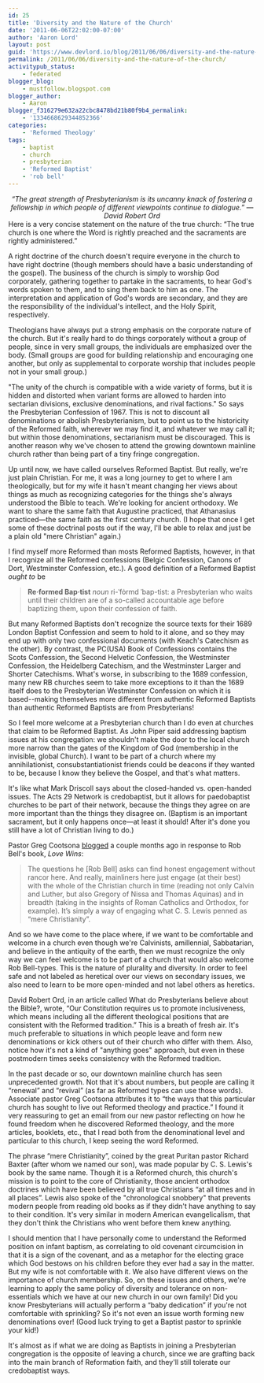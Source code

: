 ```yaml
---
id: 25
title: 'Diversity and the Nature of the Church'
date: '2011-06-06T22:02:00-07:00'
author: 'Aaron Lord'
layout: post
guid: 'https://www.devlord.io/blog/2011/06/06/diversity-and-the-nature-of-the-church/'
permalink: /2011/06/06/diversity-and-the-nature-of-the-church/
activitypub_status:
    - federated
blogger_blog:
    - mustfollow.blogspot.com
blogger_author:
    - Aaron
blogger_f316279e632a22cbc8478bd21b80f9b4_permalink:
    - '1334668629344852366'
categories:
    - 'Reformed Theology'
tags:
    - baptist
    - church
    - presbyterian
    - 'Reformed Baptist'
    - 'rob bell'
---
```


<div align="center"><em>“The great strength of Presbyterianism is its uncanny knack of fostering a fellowship in which people of different viewpoints continue to dialogue.”</em>
<em>—David Robert Ord</em></div>
Here is a very concise statement on the nature of the true church: “The true church is one where the Word is rightly preached and the sacraments are rightly administered.”

A right doctrine of the church doesn't require everyone in the church to have right doctrine (though members should have a basic understanding of the gospel). The business of the church is simply to worship God corporately, gathering together to partake in the sacraments, to hear God's words spoken to them, and to sing them back to him as one. The interpretation and application of God's words are secondary, and they are the responsibility of the individual's intellect, and the Holy Spirit, respectively.

Theologians have always put a strong emphasis on the corporate nature of the church. But it's really hard to do things corporately without a group of people, since in very small groups, the individuals are emphasized over the body. (Small groups are good for building relationship and encouraging one another, but only as supplemental to corporate worship that includes people not in your small group.)

"The unity of the church is compatible with a wide variety of forms, but it is hidden and distorted when variant forms are allowed to harden into sectarian divisions, exclusive denominations, and rival factions." So says the Presbyterian Confession of 1967. This is not to discount all denominations or abolish Presbyterianism, but to point us to the historicity of the Reformed faith, wherever we may find it, and whatever we may call it; but within those denominations, sectarianism must be discouraged. This is another reason why we've chosen to attend the growing downtown mainline church rather than being part of a tiny fringe congregation.

Up until now, we have called ourselves Reformed Baptist. But really, we're just plain Christian. For me, it was a long journey to get to where I am theologically, but for my wife it hasn't meant changing her views about things as much as recognizing categories for the things she's always understood the Bible to teach. We're looking for ancient orthodoxy. We want to share the same faith that Augustine practiced, that Athanasius practiced—the same faith as the first century church. (I hope that once I get some of these doctrinal posts out if the way, I'll be able to relax and just be a plain old "mere Christian" again.)

I find myself more Reformed than mosts Reformed Baptists, however, in that I recognize all the Reformed confessions (Belgic Confession, Canons of Dort, Westminster Confession, etc.). A good definition of a Reformed Baptist <em>ought to</em> be
<blockquote><strong>Re·formed Bap·tist</strong> <em>noun</em> ri-ˈfȯrmd ˈbap-tist: a Presbyterian who waits until their children are of a so-called accountable age before baptizing them, upon their confession of faith.</blockquote>
But many Reformed Baptists don't recognize the source texts for their 1689 London Baptist Confession and seem to hold to it alone, and so they may end up with only two confessional documents (with Keach's Catechism as the other). By contrast, the PC(USA) Book of Confessions contains the Scots Confession, the Second Helvetic Confession, the Westminster Confession, the Heidelberg Catechism, and the Westminster Larger and Shorter Catechisms. What's worse, in subscribing to the 1689 confession, many new RB churches seem to take more exceptions to it than the 1689 itself does to the Presbyterian Westminster Confession on which it is based--making themselves more different from authentic Reformed Baptists than authentic Reformed Baptists are from Presbyterians!

So I feel more welcome at a Presbyterian church than I do even at churches that claim to be Reformed Baptist. As John Piper said addressing baptism issues at his congregation: we shouldn't make the door to the local church more narrow than the gates of the Kingdom of God (membership in the invisible, global Church). I want to be part of a church where my annihilationist, consubstantiationist friends could be deacons if they wanted to be, because I know they believe the Gospel, and that's what matters.

It's like what Mark Driscoll says about the closed-handed vs. open-handed issues. The Acts 29 Network is credobaptist, but it allows for paedobaptist churches to be part of their network, because the things they agree on are more important than the things they disagree on. (Baptism is an important sacrament, but it only happens once—at least it should! After it's done you still have a lot of Christian living to do.)

Pastor Greg Cootsona <a href="http://cootsona.blogspot.com/2011/04/fare-well-rob-bell.html">blogged</a> a couple months ago in response to Rob Bell's book, <em>Love Wins</em>:
<blockquote>The questions he [Rob Bell] asks can find honest engagement without rancor here. And really, mainliners here just engage (at their best) with the whole of the Christian church in time (reading not only Calvin and Luther, but also Gregory of Nissa and Thomas Aquinas) and in breadth (taking in the insights of Roman Catholics and Orthodox, for example). It’s simply a way of engaging what C. S. Lewis penned as “mere Christianity”.</blockquote>
And so we have come to the place where, if we want to be comfortable and welcome in a church even though we're Calvinists, amillennial, Sabbatarian, and believe in the antiquity of the earth, then we must recognize the only way we can feel welcome is to be part of a church that would also welcome Rob Bell-types. This is the nature of plurality and diversity. In order to feel safe and not labeled as heretical over our views on secondary issues, we also need to learn to be more open-minded and not label others as heretics.

David Robert Ord, in an article called What do Presbyterians believe about the Bible?, wrote, “Our Constitution requires us to promote inclusiveness, which means including all the different theological positions that are consistent with the Reformed tradition.” This is a breath of fresh air. It's much preferable to situations in which people leave and form new denominations or kick others out of their church who differ with them. Also, notice how it's not a kind of "anything goes" approach, but even in these postmodern times seeks consistency with the Reformed tradition.

In the past decade or so, our downtown mainline church has seen unprecedented growth. Not that it's about numbers, but people are calling it “renewal” and “revival” (as far as Reformed types can use those words). Associate pastor Greg Cootsona attributes it to “the ways that this particular church has sought to live out Reformed theology and practice.” I found it very reassuring to get an email from our new pastor reflecting on how he found freedom when he discovered Reformed theology, and the more articles, booklets, etc., that I read both from the denominational level and particular to this church, I keep seeing the word Reformed.

The phrase “mere Christianity”, coined by the great Puritan pastor Richard Baxter (after whom we named our son), was made popular by C. S. Lewis's book by the same name. Though it is a Reformed church, this church's mission is to point to the core of Christianity, those ancient orthodox doctrines which have been believed by all true Christians “at all times and in all places”. Lewis also spoke of the "chronological snobbery" that prevents modern people from reading old books as if they didn't have anything to say to their condition. It's very similar in modern American evangelicalism, that they don't think the Christians who went before them knew anything.

I should mention that I have personally come to understand the Reformed position on infant baptism, as correlating to old covenant circumcision in that it is a sign of the covenant, and as a metaphor for the electing grace which God bestows on his children before they ever had a say in the matter. But my wife is not comfortable with it. We also have different views on the importance of church membership. So, on these issues and others, we're learning to apply the same policy of diversity and tolerance on non-essentials which we have at our new church in our own family! Did you know Presbyterians will actually perform a “baby dedication” if you're not comfortable with sprinkling? So it's not even an issue worth forming new denominations over! (Good luck trying to get a Baptist pastor to sprinkle your kid!)

It's almost as if what we are doing as Baptists in joining a Presbyterian congregation is the opposite of leaving a church, since we are grafting back into the main branch of Reformation faith, and they'll still tolerate our credobaptist ways.